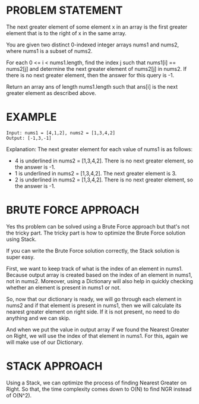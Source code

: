 # PROBLEM STATEMENT

The next greater element of some element x in an array is the first greater element that is to the right of x in the same array.

You are given two distinct 0-indexed integer arrays nums1 and nums2, where nums1 is a subset of nums2.

For each 0 <= i < nums1.length, find the index j such that nums1[i] == nums2[j] and determine the next greater element of nums2[j] in nums2. If there is no next greater element, then the answer for this query is -1.

Return an array ans of length nums1.length such that ans[i] is the next greater element as described above.

# EXAMPLE

    Input: nums1 = [4,1,2], nums2 = [1,3,4,2]
    Output: [-1,3,-1]

Explanation: The next greater element for each value of nums1 is as follows:
- 4 is underlined in nums2 = [1,3,4,2]. There is no next greater element, so the answer is -1.
- 1 is underlined in nums2 = [1,3,4,2]. The next greater element is 3.
- 2 is underlined in nums2 = [1,3,4,2]. There is no next greater element, so the answer is -1.

# BRUTE FORCE APPROACH

Yes ths problem can be solved using a Brute Force approach but that's not the tricky part. The tricky part is how to optimize the Brute Force solution using Stack.

If you can write the Brute Force solution correctly, the Stack solution is super easy.

First, we want to keep track of what is the index of an element in nums1. Because output array is created based on the index of an element in nums1, not in nums2. Moreover, using a Dictionary will also help in quickly checking whether an element is present in nums1 or not.

So, now that our dictionary is ready, we will go through each element in nums2 and if that element is present in nums1, then we will calculate its nearest greater element on right side. If it is not present, no need to do anything and we can skip.

And when we put the value in output array if we found the Nearest Greater on Right, we will use the index of that element in nums1. For this, again we will make use of our Dictionary.

# STACK APPROACH

Using a Stack, we can optimize the process of finding Nearest Greater on Right. So that, the time complexity comes down to O(N) to find NGR instead of O(N^2).


